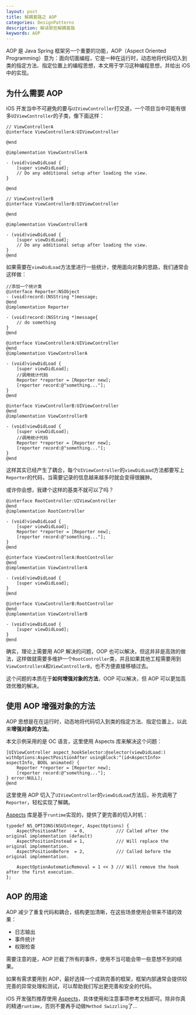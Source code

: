 ```yaml
---
layout: post
title: 解耦套路之 AOP
categories: DesignPatterns
description: 解读那些解耦套路
keywords: AOP
---
```


AOP 是 Java Spring 框架另一个重要的功能，AOP（Aspect Oriented Programming）意为：面向切面编程，它是一种在运行时，动态地将代码切入到类的指定方法、指定位置上的编程思想，本文用于学习这种编程思想，并给出 iOS 中的实现。

## 为什么需要 AOP

iOS 开发当中不可避免的要与`UIViewController`打交道，一个项目当中可能有很多`UIViewController`的子类，像下面这样：
```
// ViewControllerA
@interface ViewControllerA:UIViewController

@end

@implementation ViewControllerA

- (void)viewDidLoad {
    [super viewDidLoad];
    // Do any additional setup after loading the view.
}

@end

// ViewControllerB
@interface ViewControllerB:UIViewController

@end

@implementation ViewControllerB

- (void)viewDidLoad {
    [super viewDidLoad];
    // Do any additional setup after loading the view.
}
@end

```

如果需要在`viewDidLoad`方法里进行一些统计，使用面向对象的思路，我们通常会这样做：
```
//添加一个统计类
@interface Reporter:NSObject
- (void)record:(NSString *)message;
@end
@implementation Reporter

- (void)record:(NSString *)message{
    // do something
}
@end

@interface ViewControllerA:UIViewController
@end
@implementation ViewControllerA

- (void)viewDidLoad {
    [super viewDidLoad];
    //调用统计代码
    Reporter *reporter = [Reporter new];
    [reporter record:@"something..."];
}
@end

@interface ViewControllerB:UIViewController
@end
@implementation ViewControllerB

- (void)viewDidLoad {
    [super viewDidLoad];
    //调用统计代码
    Reporter *reporter = [Reporter new];
    [reporter record:@"something..."];
}
@end

```

这样其实已经产生了耦合，每个`UIViewController`的`viewDidLoad`方法都要写上`Reporter`的代码，当需要记录的信息越来越多时就会变得很臃肿。

或许你会想，我建个这样的基类不就可以了吗？
```
@interface RootController:UIViewController
@end
@implementation RootController

- (void)viewDidLoad {
    [super viewDidLoad];
    Reporter *reporter = [Reporter new];
    [reporter record:@"something..."];
}
@end

@interface ViewControllerA:RootController
@end
@implementation ViewControllerA

- (void)viewDidLoad {
    [super viewDidLoad];
}
@end

@interface ViewControllerB:RootController
@end
@implementation ViewControllerB

- (void)viewDidLoad {
    [super viewDidLoad];
}
@end

```

确实，理论上需要用 AOP 解决的问题，OOP 也可以解决，但这并非是高效的做法，这样做就需要多维护一个`RootController`类，并且如果其他工程需要用到`ViewControllerA`和`ViewControllerB`，也不方便直接移植过去。

这个问题的本质在于**如何增强对象的方法**，OOP 可以解决，但 AOP 可以更加高效优雅的解决。

## 使用 AOP 增强对象的方法
AOP 思想是在在运行时，动态地将代码切入到类的指定方法、指定位置上，以此来**增强对象的方法**。

本文示例采用的是 OC 语言，这里使用 Aspects 库来解决这个问题：

```
[UIViewController aspect_hookSelector:@selector(viewDidLoad:) withOptions:AspectPositionAfter usingBlock:^(id<AspectInfo> aspectInfo, BOOL animated) {
    Reporter *reporter = [Reporter new];
    [reporter record:@"something..."];
} error:NULL];
@end
```
这里使用 AOP 切入了`UIViewController`的`viewDidLoad`方法后，补充调用了`Reporter`，轻松实现了解耦。

[Aspects](https://github.com/steipete/Aspects) 库是基于`runtime`实现的，提供了更完善的切入时机：
```
typedef NS_OPTIONS(NSUInteger, AspectOptions) {
    AspectPositionAfter   = 0,            /// Called after the original implementation (default)
    AspectPositionInstead = 1,            /// Will replace the original implementation.
    AspectPositionBefore  = 2,            /// Called before the original implementation.
    
    AspectOptionAutomaticRemoval = 1 << 3 /// Will remove the hook after the first execution.
};
```
## AOP 的用途
AOP 减少了重复代码和耦合，结构更加清晰，在这些场景使用会带来不错的效果：
* 日志输出
* 事件统计
* 权限检查

需要注意的是，AOP 拦截了所有的事件，使用不当可能会带一些意想不到的结果。

如果有需求要用到 AOP，最好选择一个成熟完善的框架，框架内部通常会提供较完善的异常处理和测试，可以帮助我们写出更完善和安全的代码。

iOS 开发强烈推荐使用 [Aspects](https://github.com/steipete/Aspects)，具体使用和注意事项参考文档即可。除非你真的精通`runtime`，否则不要再手动做`Method Swizzling`了...
